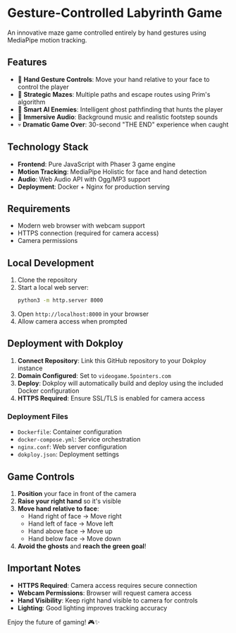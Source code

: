 # Gesture-Controlled Labyrinth Game

An innovative maze game controlled entirely by hand gestures using MediaPipe motion tracking.

## Features

- 🎥 **Hand Gesture Controls**: Move your hand relative to your face to control the player
- 🧩 **Strategic Mazes**: Multiple paths and escape routes using Prim's algorithm
- 👻 **Smart AI Enemies**: Intelligent ghost pathfinding that hunts the player
- 🎵 **Immersive Audio**: Background music and realistic footstep sounds
- 💀 **Dramatic Game Over**: 30-second "THE END" experience when caught

## Technology Stack

- **Frontend**: Pure JavaScript with Phaser 3 game engine
- **Motion Tracking**: MediaPipe Holistic for face and hand detection
- **Audio**: Web Audio API with Ogg/MP3 support
- **Deployment**: Docker + Nginx for production serving

## Requirements

- Modern web browser with webcam support
- HTTPS connection (required for camera access)
- Camera permissions

## Local Development

1. Clone the repository
2. Start a local web server:
   ```bash
   python3 -m http.server 8000
   ```
3. Open `http://localhost:8000` in your browser
4. Allow camera access when prompted

## Deployment with Dokploy

1. **Connect Repository**: Link this GitHub repository to your Dokploy instance
2. **Domain Configured**: Set to `videogame.5pointers.com`
3. **Deploy**: Dokploy will automatically build and deploy using the included Docker configuration
4. **HTTPS Required**: Ensure SSL/TLS is enabled for camera access

### Deployment Files

- `Dockerfile`: Container configuration
- `docker-compose.yml`: Service orchestration
- `nginx.conf`: Web server configuration
- `dokploy.json`: Deployment settings

## Game Controls

1. **Position** your face in front of the camera
2. **Raise your right hand** so it's visible
3. **Move hand relative to face**:
   - Hand right of face → Move right
   - Hand left of face → Move left
   - Hand above face → Move up
   - Hand below face → Move down
4. **Avoid the ghosts** and **reach the green goal**!

## Important Notes

- **HTTPS Required**: Camera access requires secure connection
- **Webcam Permissions**: Browser will request camera access
- **Hand Visibility**: Keep right hand visible to camera for controls
- **Lighting**: Good lighting improves tracking accuracy

Enjoy the future of gaming! 🎮✨
